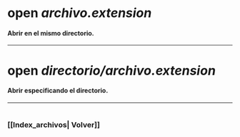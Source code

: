 # open *archivo.extension*
#### Abrir en el mismo directorio.
---
# open *directorio/archivo.extension*
#### Abrir especificando el directorio.
---
# 

### [[Index_archivos| Volver]]
